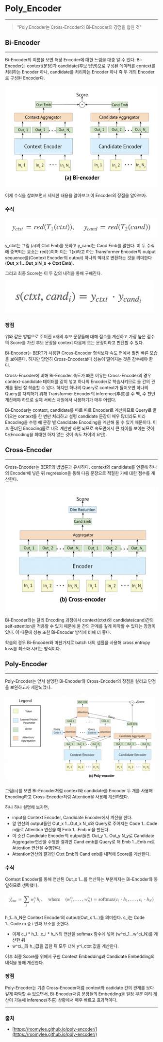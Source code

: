 # Poly_Encoder
-----
> "Poly Encoder는 Cross-Encoder와 Bi-Encoder의 강점을 합친 것"

## Bi-Encoder

---

 Bi-Encoder의 이름을 보면 해당 Encoder에 대한 느낌을 대충 알 수 있다. Bi-Encoder는 context(문장)과 candidate(후보 답변)으로 구성된 데이터를 context를 처리하는 Encoder 하나, candidate를 처리하는 Encoder 하나 즉 두 개의 Encoder로 구성된 Encoder다. 

<img src = "/image/2021_04_23_01.png">

이제 수식을 살펴보면서 세세한 내용을 알아보고 이 Encoder의 장점을 알아보자.

### 수식

<img src = "/image/2021_04_23_02.png">

 y_ctxt는 그림 (a)의 Ctxt Emb를 뜻하고 y_cand는 Cand Emb를 말한다. 이 두 수식에 중복되는 요소는 red(·)이며 이는 T(x)라고 하는 Transformer Encoder의 output sequence를(Context Encoder의 output) 하나의 벡터로 변환하는 것을 의미한다(**Out_x 1...Out_x N_x → Ctxt Emb**).

 그리고 최종 Score는 이 두 값의 내적을 통해 구해진다.

<img src = "/image/2021_04_23_03.png">

### 장점

 위와 같은 방법으로 주어진 n개의 후보 문장들에 대해 점수를 계산하고 가장 높은 점수의 Score를 가진 후보 문장을 context 다음에 오는 문장이라고 판단할 수 있다.

 Bi-Encoder는 BERT가 사용한 Cross-Encoder 형식보다 속도 면에서 훨씬 빠른 모습을 보여준다. 하지만 당연히 Cross-Encoder보다 성능이 떨어지는 것은 감수해야 한다. 

 Cross-Encoder에 비해 Bi-Encoder 속도가 빠른 이유는 Cross-Encoder의 경우 context-candidate 데이터를 같이 넣고 하나의 Encoder로 학습시키므로 둘 간의 관계를 훨씬 잘 학습할 수 있다. 하지만 하나의 Query로 context가 들어오면 하나의 Query를 처리하기 위해 Transformer Encoder의 inference(추론)를 수 백, 수 천번 계산해야 하므로 실제 서비스 차원에서 사용하기가 매우 어렵다.

 Bi-Encoder는 context, candidate를 따로 따로 Encoder로 계산하므로 Query로 들어오는 context를 한 번만 처리하고 설령 candidate 문장이 매우 많더라도 미리 Encoding을 수행 해 문장 별 Candidate Encoding을 계산해 둘 수 있기 때문이다. 이후 준비된 Encoding들로 내적 계산만 하면 되므로 속도면에서 큰 차이를 보이는 것이다(Encoding을 최대한 하지 않는 것이 속도 차이의 요인).

## Cross-Encoder

---

 Cross-Encoder는 BERT의 방법론과 유사하다. context와 candidate를 연결해 하나의 Encoder에 넣은 뒤 regression을 통해 다음 문장으로 적절한 가에 대한 점수를 계산한다. 

<img src = "/image/2021_04_23_04.png">

 Bi-Encoder와는 달리 Encoding 과정에서 context(ctxt)와 candidate(cand)간의 self-attention을 적용할 수 있기 때문에 둘 간의 관계를 깊게 파악할 수 있다는 장점이 있다. 이 때문에 성능 또한 Bi-Encoder 방식에 비해 더 좋다.

 학습의 경우 Bi-Encoder와 마찬가지로 batch 내의 샘플을 사용해 cross entropy loss를 최소화 시키는 방식이다.

## Poly-Encoder

---

Poly-Encoder는 앞서 설명한 Bi-Encoder와 Cross-Encoder의 장점을 살리고 단점을 보완하고자 제안되었다. 

<img src = "/image/2021_04_23_05.png">

그림(c)를 보면 Bi-Encoder처럼 context와 candidate를 Encoder 두 개를 사용해 Encoding하고 Cross-Encoder처럼 Attention을 사용해 계산하였다. 

 하나 하나 설명해 보자면, 

- input을 Context Encoder, Candidate Encoder에서 계산을 한다.
- 앞 연산의 output들인 Out_x 1...Out_x N_x와 Query로 주어지는 Code 1...Code m들로 Attention 연산을 해 Emb 1...Emb m을 만든다.
- 이 순간 Candidate Encoder의 output들인 Out_y 1...Out_y N_y로 Candidate Aggregator연산을 수행한 결과인 Cand emb를 Query로 해 Emb 1...Emb m로 Attention 연산을 수행한다.
- Attention연산의 결과인 Ctxt Emb와 Cand enb를 내적해 Score를 계산한다.

### 수식

 Context Encoder를 통해 연산된 Out_x 1...를 연산하는 부분까지는 Bi-Encoder와 동일하므로 생략했다. 

<img src = "/image/2021_04_23_06.png">

 h_1...h_N은 Context Encoder의 output(Out_x 1...)를 의미한다. c_i는 Code 1...Code m 중 i 번째 요소를 뜻한다. 

- 이제 c_i * h_1...c_i * h_N의 연산을 softmax 함수에 넣어 (w^ci_1...w^ci_N)를 계산한 뒤
- w^ci_j와 h_j값을 곱한 뒤 모두 더해 y^i_ctxt 값을 계산한다.

 이후 최종 Score를 위에서 구한 Context Embedding과 Candidate Embedding의 내적을 통해 계산한다.

### 장점

 Poly-Encoder는 기존 Cross-Encoder처럼 context와 cadidate 간의 관계를 보다 깊게 파악할 수 있으면서, Bi-Encoder처럼 문장들의 Embedding을 일정 부분 미리 계산이 가능해 inference(추론) 상황에서 매우 빠르고 효과적이다.

---

### 출처

- [https://roomylee.github.io/poly-encoder/](https://roomylee.github.io/poly-encoder/)